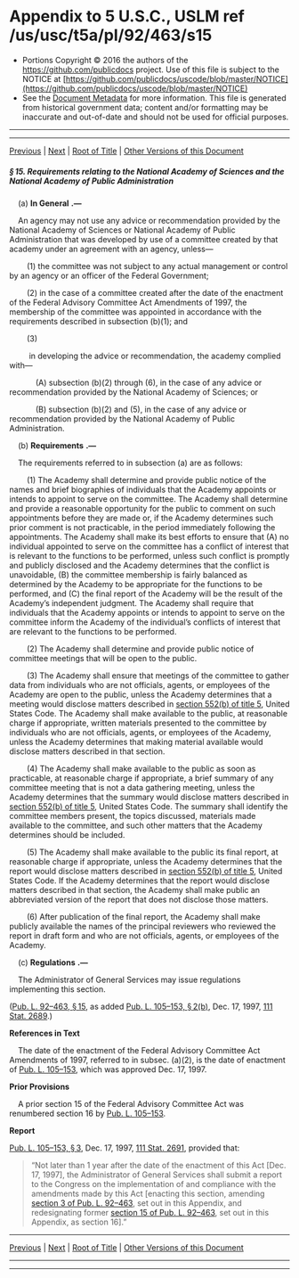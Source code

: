 ---
---

# Appendix to 5 U.S.C., USLM ref /us/usc/t5a/pl/92/463/s15

* Portions Copyright © 2016 the authors of the https://github.com/publicdocs project.
  Use of this file is subject to the NOTICE at [https://github.com/publicdocs/uscode/blob/master/NOTICE](https://github.com/publicdocs/uscode/blob/master/NOTICE)
* See the [Document Metadata](././../../../../../..//README.md) for more information.
  This file is generated from historical government data; content and/or formatting may be inaccurate and out-of-date and should not be used for official purposes.

----------
----------

[Previous](./../../../../../..//us/usc/t5a/pl/92/463/m__us_usc_t5a_pl_92_463_s14.md) | [Next](./../../../../../..//us/usc/t5a/pl/92/463/m__us_usc_t5a_pl_92_463_s16.md) | [Root of Title](./../../../../../../) | [Other Versions of this Document](https://publicdocs.github.io/go/links?ns=uslm&ref=%2Fus%2Fusc%2Ft5a%2Fpl%2F92%2F463%2Fs15)

##### § 15. Requirements relating to the National Academy of Sciences and the National Academy of Public Administration

    (a)  __In General__  __.—__ 

    An agency may not use any advice or recommendation provided by the National Academy of Sciences or National Academy of Public Administration that was developed by use of a committee created by that academy under an agreement with an agency, unless—

        (1) the committee was not subject to any actual management or control by an agency or an officer of the Federal Government;

        (2) in the case of a committee created after the date of the enactment of the Federal Advisory Committee Act Amendments of 1997, the membership of the committee was appointed in accordance with the requirements described in subsection (b)(1); and

        (3)

         in developing the advice or recommendation, the academy complied with—

            (A) subsection (b)(2) through (6), in the case of any advice or recommendation provided by the National Academy of Sciences; or

            (B) subsection (b)(2) and (5), in the case of any advice or recommendation provided by the National Academy of Public Administration.

    (b)  __Requirements__  __.—__ 

    The requirements referred to in subsection (a) are as follows:

        (1) The Academy shall determine and provide public notice of the names and brief biographies of individuals that the Academy appoints or intends to appoint to serve on the committee. The Academy shall determine and provide a reasonable opportunity for the public to comment on such appointments before they are made or, if the Academy determines such prior comment is not practicable, in the period immediately following the appointments. The Academy shall make its best efforts to ensure that (A) no individual appointed to serve on the committee has a conflict of interest that is relevant to the functions to be performed, unless such conflict is promptly and publicly disclosed and the Academy determines that the conflict is unavoidable, (B) the committee membership is fairly balanced as determined by the Academy to be appropriate for the functions to be performed, and (C) the final report of the Academy will be the result of the Academy’s independent judgment. The Academy shall require that individuals that the Academy appoints or intends to appoint to serve on the committee inform the Academy of the individual’s conflicts of interest that are relevant to the functions to be performed.

        (2) The Academy shall determine and provide public notice of committee meetings that will be open to the public.

        (3) The Academy shall ensure that meetings of the committee to gather data from individuals who are not officials, agents, or employees of the Academy are open to the public, unless the Academy determines that a meeting would disclose matters described in [section 552(b) of title 5][/us/usc/t5/s552/b], United States Code. The Academy shall make available to the public, at reasonable charge if appropriate, written materials presented to the committee by individuals who are not officials, agents, or employees of the Academy, unless the Academy determines that making material available would disclose matters described in that section.

        (4) The Academy shall make available to the public as soon as practicable, at reasonable charge if appropriate, a brief summary of any committee meeting that is not a data gathering meeting, unless the Academy determines that the summary would disclose matters described in [section 552(b) of title 5][/us/usc/t5/s552/b], United States Code. The summary shall identify the committee members present, the topics discussed, materials made available to the committee, and such other matters that the Academy determines should be included.

        (5) The Academy shall make available to the public its final report, at reasonable charge if appropriate, unless the Academy determines that the report would disclose matters described in [section 552(b) of title 5][/us/usc/t5/s552/b], United States Code. If the Academy determines that the report would disclose matters described in that section, the Academy shall make public an abbreviated version of the report that does not disclose those matters.

        (6) After publication of the final report, the Academy shall make publicly available the names of the principal reviewers who reviewed the report in draft form and who are not officials, agents, or employees of the Academy.

    (c)  __Regulations__  __.—__ 

    The Administrator of General Services may issue regulations implementing this section.

([Pub. L. 92–463, § 15][/us/pl/92/463/s15], as added [Pub. L. 105–153, § 2(b)][/us/pl/105/153/s2/b], Dec. 17, 1997, [111 Stat. 2689][/us/stat/111/2689].)

 __References in Text__ 

    The date of the enactment of the Federal Advisory Committee Act Amendments of 1997, referred to in subsec. (a)(2), is the date of enactment of [Pub. L. 105–153][/us/pl/105/153], which was approved Dec. 17, 1997.

 __Prior Provisions__ 

    A prior section 15 of the Federal Advisory Committee Act was renumbered section 16 by [Pub. L. 105–153][/us/pl/105/153].

 __Report__ 

[Pub. L. 105–153, § 3][/us/pl/105/153/s3], Dec. 17, 1997, [111 Stat. 2691][/us/stat/111/2691], provided that: 

> “Not later than 1 year after the date of the enactment of this Act \[Dec. 17, 1997\], the Administrator of General Services shall submit a report to the Congress on the implementation of and compliance with the amendments made by this Act \[enacting this section, amending [section 3 of Pub. L. 92–463][/us/pl/92/463/s3], set out in this Appendix, and redesignating former [section 15 of Pub. L. 92–463][/us/pl/92/463/s15], set out in this Appendix, as section 16\].”

----------

[Previous](./../../../../../..//us/usc/t5a/pl/92/463/m__us_usc_t5a_pl_92_463_s14.md) | [Next](./../../../../../..//us/usc/t5a/pl/92/463/m__us_usc_t5a_pl_92_463_s16.md) | [Root of Title](./../../../../../../) | [Other Versions of this Document](https://publicdocs.github.io/go/links?ns=uslm&ref=%2Fus%2Fusc%2Ft5a%2Fpl%2F92%2F463%2Fs15)

----------
----------

[/us/usc/t5/s552/b]: https://publicdocs.github.io/go/links?ns=uslm&ref=%2Fus%2Fusc%2Ft5%2Fs552%2Fb
[/us/usc/t5/s552/b]: https://publicdocs.github.io/go/links?ns=uslm&ref=%2Fus%2Fusc%2Ft5%2Fs552%2Fb
[/us/usc/t5/s552/b]: https://publicdocs.github.io/go/links?ns=uslm&ref=%2Fus%2Fusc%2Ft5%2Fs552%2Fb
[/us/pl/92/463/s15]: https://publicdocs.github.io/go/links?ns=uslm&ref=%2Fus%2Fpl%2F92%2F463%2Fs15
[/us/pl/105/153/s2/b]: https://publicdocs.github.io/go/links?ns=uslm&ref=%2Fus%2Fpl%2F105%2F153%2Fs2%2Fb
[/us/stat/111/2689]: https://publicdocs.github.io/go/links?ns=uslm&ref=%2Fus%2Fstat%2F111%2F2689
[/us/pl/105/153]: https://publicdocs.github.io/go/links?ns=uslm&ref=%2Fus%2Fpl%2F105%2F153
[/us/pl/105/153]: https://publicdocs.github.io/go/links?ns=uslm&ref=%2Fus%2Fpl%2F105%2F153
[/us/pl/105/153/s3]: https://publicdocs.github.io/go/links?ns=uslm&ref=%2Fus%2Fpl%2F105%2F153%2Fs3
[/us/stat/111/2691]: https://publicdocs.github.io/go/links?ns=uslm&ref=%2Fus%2Fstat%2F111%2F2691
[/us/pl/92/463/s3]: https://publicdocs.github.io/go/links?ns=uslm&ref=%2Fus%2Fpl%2F92%2F463%2Fs3
[/us/pl/92/463/s15]: https://publicdocs.github.io/go/links?ns=uslm&ref=%2Fus%2Fpl%2F92%2F463%2Fs15


